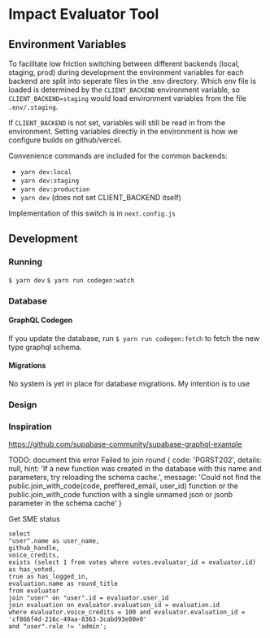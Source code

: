 # Impact Evaluator Tool

## Environment Variables

To facilitate low friction switching between different backends (local, staging, prod) during development the environment variables for each backend are split into seperate files in the .env directory. Which env file is loaded is determined by the `CLIENT_BACKEND` environment variable, so `CLIENT_BACKEND=staging` would load environment variables from the file `.env/.staging`.

If `CLIENT_BACKEND` is not set, variables will still be read in from the environment. Setting variables directly in the environment is how we configure builds on github/vercel.

Convenience commands are included for the common backends:

- `yarn dev:local`
- `yarn dev:staging`
- `yarn dev:production`
- `yarn dev` (does not set CLIENT_BACKEND itself)

Implementation of this switch is in `next.config.js`

## Development

### Running

`$ yarn dev`
`$ yarn run codegen:watch`

### Database

#### GraphQL Codegen

If you update the database, run `$ yarn run codegen:fetch` to fetch the new type graphql schema.

#### Migrations

No system is yet in place for database migrations. My intention is to use

### Design

### Inspiration

https://github.com/supabase-community/supabase-graphql-example

TODO: document this error
Failed to join round {
code: 'PGRST202',
details: null,
hint: 'If a new function was created in the database with this name and parameters, try reloading the schema cache.',
message: 'Could not find the public.join_with_code(code, preffered_email, user_id) function or the public.join_with_code function with a single unnamed json or jsonb parameter in the schema cache'
}

Get SME status

```
select
"user".name as user_name,
github_handle,
voice_credits,
exists (select 1 from votes where votes.evaluator_id = evaluator.id) as has_voted,
true as has_logged_in,
evaluation.name as round_title
from evaluator
join "user" on "user".id = evaluator.user_id
join evaluation on evaluator.evaluation_id = evaluation.id
where evaluator.voice_credits = 100 and evaluator.evaluation_id = 'cf866f4d-216c-49aa-8363-3cabd93e80e0'
and "user".role != 'admin';
```
